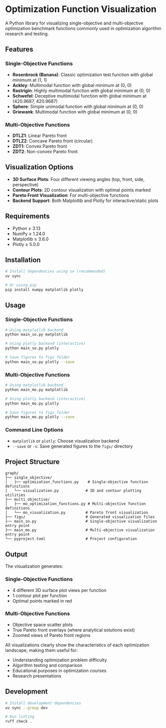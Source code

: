 # Optimization Function Visualization

A Python library for visualizing single-objective and multi-objective optimization benchmark functions commonly used in optimization algorithm research and testing.

## Features

### Single-Objective Functions
- **Rosenbrock (Banana)**: Classic optimization test function with global minimum at (1, 1)
- **Ackley**: Multimodal function with global minimum at (0, 0)
- **Rastrigin**: Highly multimodal function with global minimum at (0, 0)
- **Schwefel**: Deceptive multimodal function with global minimum at (420.9687, 420.9687)
- **Sphere**: Simple unimodal function with global minimum at (0, 0)
- **Griewank**: Multimodal function with global minimum at (0, 0)

### Multi-Objective Functions
- **DTLZ1**: Linear Pareto front
- **DTLZ2**: Concave Pareto front (circular)
- **ZDT1**: Convex Pareto front
- **ZDT2**: Non-convex Pareto front

## Visualization Options

- **3D Surface Plots**: Four different viewing angles (top, front, side, perspective)
- **Contour Plots**: 2D contour visualization with optimal points marked
- **Pareto Front Visualization**: For multi-objective functions
- **Backend Support**: Both Matplotlib and Plotly for interactive/static plots

## Requirements

- Python ≥ 3.13
- NumPy ≥ 1.24.0
- Matplotlib ≥ 3.6.0
- Plotly ≥ 5.0.0

## Installation

```bash
# Install dependencies using uv (recommended)
uv sync

# Or using pip
pip install numpy matplotlib plotly
```

## Usage

### Single-Objective Functions

```bash
# Using matplotlib backend
python main_so.py matplotlib

# Using plotly backend (interactive)
python main_so.py plotly

# Save figures to figs folder
python main_so.py plotly --save
```

### Multi-Objective Functions

```bash
# Using matplotlib backend
python main_mo.py matplotlib

# Using plotly backend (interactive)
python main_mo.py plotly

# Save figures to figs folder
python main_mo.py plotly --save
```

### Command Line Options

- `matplotlib` or `plotly`: Choose visualization backend
- `--save` or `-s`: Save generated figures to the `figs/` directory

## Project Structure

```
graph/
├── single_objective/
│   ├── optimization_functions.py    # Single-objective function definitions
│   └── visualization.py            # 3D and contour plotting utilities
├── multi_objective/
│   ├── mo_optimization_functions.py # Multi-objective function definitions
│   └── mo_visualization.py         # Pareto front visualization
├── figs/                           # Generated visualization files
├── main_so.py                      # Single-objective visualization entry point
├── main_mo.py                      # Multi-objective visualization entry point
└── pyproject.toml                  # Project configuration
```

## Output

The visualization generates:

### Single-Objective Functions
- 4 different 3D surface plot views per function
- 1 contour plot per function
- Optimal points marked in red

### Multi-Objective Functions
- Objective space scatter plots
- True Pareto front overlays (where analytical solutions exist)
- Zoomed views of Pareto front regions

All visualizations clearly show the characteristics of each optimization landscape, making them useful for:
- Understanding optimization problem difficulty
- Algorithm testing and comparison
- Educational purposes in optimization courses
- Research presentations

## Development

```bash
# Install development dependencies
uv sync --group dev

# Run linting
ruff check .
```
